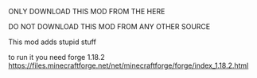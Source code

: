 ONLY DOWNLOAD THIS MOD FROM THE HERE


DO NOT DOWNLOAD THIS MOD FROM ANY OTHER SOURCE

This mod adds stupid stuff

to run it you need forge 1.18.2
https://files.minecraftforge.net/net/minecraftforge/forge/index_1.18.2.html
